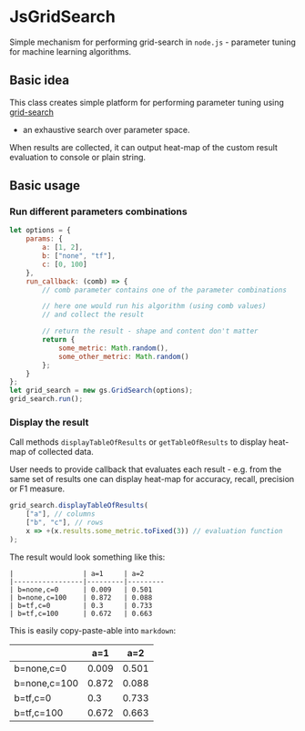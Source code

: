 # JsGridSearch

Simple mechanism for performing grid-search in `node.js` -
parameter tuning for machine learning algorithms.

## Basic idea

This class creates simple platform for performing parameter
tuning using [grid-search](https://en.wikipedia.org/wiki/Hyperparameter_optimization)
- an exhaustive search over parameter space.

When results are collected, it can output heat-map of the custom
result evaluation to console or plain string.

## Basic usage

### Run different parameters combinations

~~~~~~~~~~~~~~~javascript
let options = {
    params: {
        a: [1, 2],
        b: ["none", "tf"],
        c: [0, 100]
    },
    run_callback: (comb) => {
        // comb parameter contains one of the parameter combinations

        // here one would run his algorithm (using comb values)
        // and collect the result

        // return the result - shape and content don't matter
        return { 
            some_metric: Math.random(),
            some_other_metric: Math.random()
        };
    }
};
let grid_search = new gs.GridSearch(options);
grid_search.run();
~~~~~~~~~~~~~~~

### Display the result

Call methods `displayTableOfResults` or `getTableOfResults` to 
display heat-map of collected data.

User needs to provide callback that evaluates each result - e.g. from
the same set of results one can display heat-map for accuracy, recall, precision or F1 measure.

~~~~~~~~~~~~~~~~~~~javascript
grid_search.displayTableOfResults(
    ["a"], // columns
    ["b", "c"], // rows
    x => +(x.results.some_metric.toFixed(3)) // evaluation function
);
~~~~~~~~~~~~~~~~~~~

The result would look something like this:

~~~~~~~~~~~~~~~~~~~~
|                 | a=1     | a=2
|-----------------|---------|---------
| b=none,c=0      | 0.009   | 0.501
| b=none,c=100    | 0.872   | 0.088
| b=tf,c=0        | 0.3     | 0.733
| b=tf,c=100      | 0.672   | 0.663
~~~~~~~~~~~~~~~~~~~~

This is easily copy-paste-able into `markdown`:

|                 | a=1     | a=2
|-----------------|---------|---------
| b=none,c=0      | 0.009   | 0.501
| b=none,c=100    | 0.872   | 0.088
| b=tf,c=0        | 0.3     | 0.733
| b=tf,c=100      | 0.672   | 0.663

